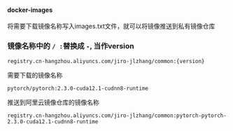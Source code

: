 #### docker-images
将需要下载镜像名称写入images.txt文件，就可以将镜像推送到私有镜像仓库

### 镜像名称中的 ```/ :```替换成 ```-```,  当作version
```
registry.cn-hangzhou.aliyuncs.com/jiro-jlzhang/common:{version}
```

需要下载的镜像名称
```
pytorch/pytorch:2.3.0-cuda12.1-cudnn8-runtime
```

推送到阿里云镜像仓库的镜像名称
```
registry.cn-hangzhou.aliyuncs.com/jiro-jlzhang/common:pytorch-pytorch-2.3.0-cuda12.1-cudnn8-runtime
```
